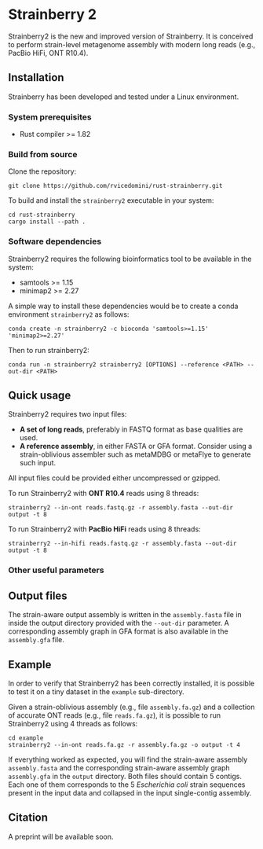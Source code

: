 # Strainberry 2

Strainberry2 is the new and improved version of Strainberry. It is conceived to perform strain-level metagenome assembly with modern long reads (e.g., PacBio HiFi, ONT R10.4).


## Installation

Strainberry has been developed and tested under a Linux environment.

### System prerequisites

- Rust compiler >= 1.82

### Build from source

Clone the repository:

```
git clone https://github.com/rvicedomini/rust-strainberry.git
```

To build and install the `strainberry2` executable in your system:

```
cd rust-strainberry
cargo install --path .
```

### Software dependencies

Strainberry2 requires the following bioinformatics tool to be available in the system:
- samtools >= 1.15
- minimap2 >= 2.27

A simple way to install these dependencies would be to create a conda environment `strainberry2` as follows:
```
conda create -n strainberry2 -c bioconda 'samtools>=1.15' 'minimap2>=2.27'
```

Then to run strainberry2:
```
conda run -n strainberry2 strainberry2 [OPTIONS] --reference <PATH> --out-dir <PATH>
```

## Quick usage

Strainberry2 requires two input files:
- **A set of long reads**, preferably in FASTQ format as base qualities are used.
- **A reference assembly**, in either FASTA or GFA format. Consider using a strain-oblivious assembler such as metaMDBG or metaFlye to generate such input. 

All input files could be provided either uncompressed or gzipped.

To run Strainberry2 with **ONT R10.4** reads using 8 threads:
```
strainberry2 --in-ont reads.fastq.gz -r assembly.fasta --out-dir output -t 8
```

To run Strainberry2 with **PacBio HiFi** reads using 8 threads:
```
strainberry2 --in-hifi reads.fastq.gz -r assembly.fasta --out-dir output -t 8
```

### Other useful parameters


## Output files

The strain-aware output assembly is written in the `assembly.fasta` file in inside the output directory provided with the `--out-dir` parameter. A corresponding assembly graph in GFA format is also available in the `assembly.gfa` file.

## Example

In order to verify that Strainberry2 has been correctly installed, it is possible to test it on a tiny dataset in the `example` sub-directory.

Given a strain-oblivious assembly (e.g., file `assembly.fa.gz`) and a collection of accurate ONT reads (e.g., file `reads.fa.gz`), it is possible to run Strainberry2 using 4 threads as follows:

```
cd example
strainberry2 --in-ont reads.fa.gz -r assembly.fa.gz -o output -t 4
```

If everything worked as expected, you will find the strain-aware assembly `assembly.fasta` and the corresponding strain-aware assembly graph `assembly.gfa` in the `output` directory. Both files should contain 5 contigs. Each one of them corresponds to the 5 *Escherichia coli* strain sequences present in the input data and collapsed in the input single-contig assembly. 

## Citation

A preprint will be available soon.

